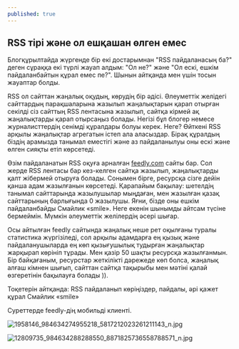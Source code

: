 ```yaml
---
published: true
---
```



## ‪RSS‬ тірі және ол ешқашан өлген емес

Блогқұрылтайда жүргенде бір екі достарымнан "RSS пайдаланасың ба?" деген сұраққа екі түрлі жауап алдым: "Ол не?" және "Ол ескі, ешкім пайдаланбайтын құрал емес пе?". Шынын айтқанда мен үшін тосын жауаптар болды.

RSS ол сайттан жаңалық оқудың, көрудің бір әдісі. Әлеуметтік желідегі сайттардың парақшаларына жазылып жаңалықтарын қарап отырған секілді сіз сайттың RSS лентасына жазылып, сайтқа кірмей ақ жаңалықтарды қарап отырсаңыз болады. Негізі бұл блогер немесе журналисттердің сенімді құралдары болуы керек. Неге? Өйткені RSS арқылы жаңалықтар агрегатын істеп ала аласыздар. Бірақ құралдың біздің арамызда танымал еместігі және аз пайдаланылуы оны ескі және өлген сияқты етіп көрсетеді.

Өзім пайдаланатын RSS оқуға арналған [feedly.com](http://feedly.com/) сайты бар. Сол жерде RSS лентасы бар кез-келген сайтқа жазылып, жаңалықтарды қалт жібермей отыруға болады. Сонымен бірге, ресурсқа сізге дейін қанша адам жазылғанын көрсетеді. Қарапайым бақылау: шетелдің танымал сайттарында жазылушылар мыңдаған, мен жазылған қазақ сайттарының барлығында 0 жазылушы. Яғни, бізде оны ешкім пайдаланбайды Смайлик «smile». Неге екенін шынымды айтсам түсіне бермеймін. Мүмкін әлеуметтік желілердің әсері шығар.

Осы айтылған feedly сайтында жаңалық неше рет оқылғаны туралы статистика жүргізіледі, сол арқылы адамдарға ең қызық және пайдаланушыларда ең көп қызығушылық тудырған жаңалықтар жарқырап көрініп тұрады.
Мен қазір 50 шақты ресурсқа жазылғанмын. Бір байқағаным, ресурстар жеткілікті дәрежеде көп болса, жаңалық алғаш кімнен шығып, сайттан сайтқа тақырыбы мен мәтіні қалай өзгеретінін бақылауға болады )).

Тоқетерін айтқанда: RSS пайдаланып көріңіздер, пайдалы, әрі қажет құрал Смайлик «smile»

Суреттерде feedly-дің мобильді клиенті.

![1958146_984634274955218_5817212023261211143_n.jpg]({{site.baseurl}}/_posts/1958146_984634274955218_5817212023261211143_n.jpg)

![12809735_984634288288550_8871825736558788571_n.jpg]({{site.baseurl}}/_posts/12809735_984634288288550_8871825736558788571_n.jpg)
